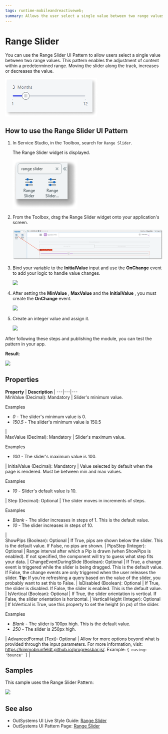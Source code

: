 ```yaml
---
tags: runtime-mobileandreactiveweb;  
summary: Allows the user select a single value between two range values.
---
```


# Range Slider 

You can use the Range Slider UI Pattern to allow users select a single value between two range values. This pattern enables the adjustment of content within a predetermined range. Moving the slider along the track, increases or decreases the value.  

![](images/rangeslider-preview.png)

## How to use the Range Slider UI Pattern

1. In Service Studio, in the Toolbox, search for  `Range Slider`. 

    The Range Slider widget is displayed.

    ![](images/rangeslider-widget.png)

1. From the Toolbox, drag the Range Slider widget onto your application's screen.

    ![](images/rangeslider-image-1.png)

1. Bind your variable to the **InitialValue** input and use the **OnChange** event to add your logic to handle value changes.

    ![](images/range_slider.png)

1. After setting the **MinValue** , **MaxValue** and the **InitialValue** , you must create the **OnChange** event.

    ![](images/range_slider_on_change.png)

1. Create an integer value and assign it.

    ![](images/range_slder_integer.png)

After following these steps and publishing the module, you can test the pattern in your app. 

**Result**:

![](images/Rangeslider_BasicEndResult.gif)



## Properties

**Property** |  **Description** |
---|---|---  
 MinValue (Decimal): Mandatory  |  Slider's minimum value. <p>Examples <ul><li>_0_ - The slider's minimum value is 0.</li><li>_150.5_ - The slider's minimum value is 150.5</li> </ul></p> |  
 MaxValue (Decimal): Mandatory  |  Slider's maximum value. <p>Examples <ul><li>_100_ - The slider's maximum value is 100.</li></ul></p>   | 
 InitialValue (Decimal): Mandatory  |  Value selected by default when the page is rendered. Must be between min and max values. <p>Examples <ul><li>_10_ - Slider's default value is 10.</li></ul></p> |
 Step (Decimal): Optional  | The slider moves in increments of steps.<p>Examples <ul><li>_Blank_ - The slider increases in steps of 1. This is the default value. </li><li>_10_ - The slider increases in steps of 10.</li></ul></p>  |   
 ShowPips (Boolean): Optional  | If True, pips are shown below the slider. This is the default value. If False, no pips are shown. | 
 PipsStep (Integer): Optional  |  Range interval after which a Pip is drawn (when ShowPips is enabled). If not specified, the component will try to guess what step fits your data.  |
 ChangeEventDuringSlide (Boolean): Optional  | If True, a change event is triggered while the slider is being dragged. This is the default value. If False, the change events are only triggered when the user releases the slider. **Tip**: If you're refreshing a query based on the value of the slider, you probably want to set this to False.  | 
 IsDisabled (Boolean): Optional | If True, the slider is disabled. If False, the slider is enabled. This is the default value. | 
 IsVertical (Boolean): Optional | If True, the slider orientation is vertical. If False, the slider orientation is horizontal. | 
 VerticalHeight (Integer): Optional | If IsVertical is True, use this property to set the height (in px) of the slider. <p>Examples <ul><li>_Blank_ - The slider is 100px high. This is the default value. </li><li>_250_ - The slider is 250px high.</li></ul></p> | 
 AdvancedFormat (Text): Optional  |  Allow for more options beyond what is provided through the input parameters. For more information, visit: https://kimmobrunfeldt.github.io/progressbar.js/. Example: `{ easing: 'bounce' }` | 
  
  
## Samples

This sample uses the Range Slider Pattern:

![](images/RangeSlider-Sample-1.PNG)

## See also

* OutSystems UI Live Style Guide: [Range Slider](https://outsystemsui.outsystems.com/WebStyleGuidePreview/RangeSlider.aspx)
* OutSystems UI Pattern Page: [Range Slider](https://outsystemsui.outsystems.com/OutSystemsUIWebsite/PatternDetail?PatternId=60)

